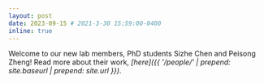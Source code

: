```yaml
---
layout: post
date: 2023-09-15 # 2021-3-30 15:59:00-0400
inline: true
---
```


Welcome to our new lab members, PhD students Sizhe Chen and Peisong Zheng! Read more about their work, <i>[here]({{ '/people/' | prepend: site.baseurl | prepend: site.url }})</i>.
